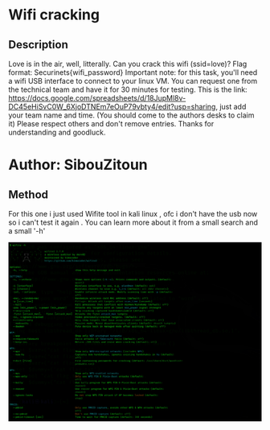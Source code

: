 # Wifi cracking
## Description

Love is in the air, well, litterally. Can you crack this wifi (ssid=love)? Flag format: Securinets{wifi_password} 
Important note: for this task, you'll need a wifi USB interface to connect to your linux VM. You can request one from the technical team and have it for 30 minutes for testing. This is the link: https://docs.google.com/spreadsheets/d/18JupMl8v-DC45eHiSvC0W_6XjoDTNEm7eOuP79vbty4/edit?usp=sharing, just add your team name and time. (You should come to the authors desks to claim it) Please respect others and don't remove entries. Thanks for understanding and goodluck.
# Author: SibouZitoun

## Method 
For this one i  just used Wifite tool in kali linux , ofc i don't have the usb now so i can't test it again .
You can learn more about it from a small search and a small '-h' 

![Wifite](https://github.com/Rayene9052/darkest-hour-ctf-writeups/blob/fbcfb42adc381e69846131d088671dcaba0eb017/assets/wifite.PNG)